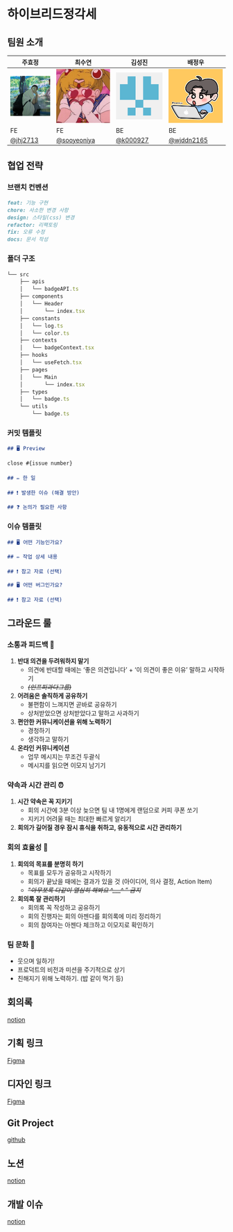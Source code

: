 # 하이브리드정각세

## 팀원 소개

| 주효정                      | 최수연                      | 김성진                      | 배정우                      |
| --------------------------- | --------------------------- | --------------------------- | --------------------------- |
| ![alt text](images/jhj.png) | ![alt text](images/csy.png) | ![alt text](images/ksj.png) | ![alt text](images/bjw.png) |
| FE                          | FE                          | BE                          | BE                          |
| [@jhj2713](https://github.com/jhj2713)       | [@sooyeoniya](https://github.com/sooyeoniya)       | [@k000927](https://github.com/k000927)                    | [@wjddn2165](https://github.com/wjddn2165)                |

## 협업 전략

### 브랜치 컨벤션

```md
feat: 기능 구현
chore: 사소한 변경 사항
design: 스타일(css) 변경
refactor: 리팩토링
fix: 오류 수정
docs: 문서 작성
```

### 폴더 구조

```jsx
└── src
    ├── apis
    │   └── badgeAPI.ts
    ├── components
    │   └── Header
    │       └── index.tsx
    ├── constants
    │   └── log.ts
    │   └── color.ts
    ├── contexts
    │   └── badgeContext.tsx
    ├── hooks
    │   └── useFetch.tsx
    ├── pages
    │   └── Main
    │       └── index.tsx
    ├── types
    │   └── badge.ts
    └── utils
        └── badge.ts
```

### 커밋 템플릿

```md
## 🖥️ Preview

close #{issue number}

## ✏️ 한 일

## ❗️ 발생한 이슈 (해결 방안)

## ❓ 논의가 필요한 사항
```

### 이슈 템플릿

```md
## 🖥️ 어떤 기능인가요?

## ✏️ 작업 상세 내용

## ❗️ 참고 자료 (선택)
```

```md
## 🖥️ 어떤 버그인가요?

## ❗️ 참고 자료 (선택)
```

## 그라운드 룰

### 소통과 피드백 💬

1. **반대 의견을 두려워하지 말기**
   - 의견에 반대할 때에는 ‘좋은 의견입니다’ + ‘이 의견이 좋은 이유’ 말하고 시작하기
   - _~~(인프피과다그룹)~~_
2. **어려움은 솔직하게 공유하기**
   - 불편함이 느껴지면 곧바로 공유하기
   - 상처받았으면 상처받았다고 말하고 사과하기
3. **편안한 커뮤니케이션을 위해 노력하기**
   - 경청하기
   - 생각하고 말하기
4. **온라인 커뮤니케이션**
   - 업무 메시지는 무조건 두괄식
   - 메시지를 읽으면 이모지 남기기

### 약속과 시간 관리 ⏰

1. **시간 약속은 꼭 지키기**
   - 회의 시간에 3분 이상 늦으면 팀 내 1명에게 랜덤으로 커피 쿠폰 쏘기
   - 지키기 어려울 때는 최대한 빠르게 알리기
2. **회의가 길어질 경우 잠시 휴식을 취하고, 유동적으로 시간 관리하기**

### 회의 효율성 📄

1. **회의의 목표를 분명히 하기**
   - 목표를 모두가 공유하고 시작하기
   - 회의가 끝났을 때에는 결과가 있을 것 (아이디어, 의사 결정, Action Item)
   - _~~"아무쪼록 다같이 열심히 해봐요 ^\_\_\_^ ” 금지~~_
2. **회의록 잘 관리하기**
   - 회의록 꼭 작성하고 공유하기
   - 회의 진행자는 회의 아젠다를 회의록에 미리 정리하기
   - 회의 참여자는 아젠다 체크하고 이모지로 확인하기

### 팀 문화 🥰

- 웃으며 일하기!
- 프로덕트의 비전과 미션을 주기적으로 상기
- 친해지기 위해 노력하기. (밥 같이 먹기 등)

## 회의록

[notion](https://www.notion.so/bside/0bdf55edcf9f417b8536803cac02339d)

## 기획 링크

[Figma](https://www.figma.com/design/RjcSZf0akqXegZpLM400IJ/Handoff_%ED%95%98%EC%9D%B4%EB%B8%8C%EB%A6%AC%EB%93%9C%EC%A0%95%EA%B0%81%EC%84%B8?node-id=1216-1405&t=6yNT6Xn926EUb7VQ-1)

## 디자인 링크

[Figma](https://www.figma.com/design/rt4g2VwFF4icjxvj7ZFG0W/Design?node-id=700-18097&t=08P3U4XuXCvULXoW-1)

## Git Project

[github](https://github.com/orgs/softeerbootcamp4th/projects/8)

## 노션
[notion](https://www.notion.so/bside/0f847f8e83e9423394eeb95e460a0840?pvs=4)

## 개발 이슈
[notion](https://www.notion.so/bside/941aa9df9b7b4bc69d0219e05a105077?pvs=4)
